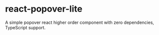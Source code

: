 # react-popover-lite
A simple popover react higher order component with zero dependencies, TypeScript support.
